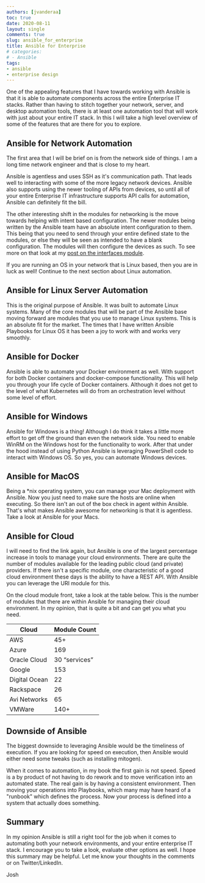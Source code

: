 ```yaml
---
authors: [jvanderaa]
toc: true
date: 2020-08-11
layout: single
comments: true
slug: ansible_for_enterprise
title: Ansible for Enterprise
# categories:
# - Ansible
tags:
- ansible
- enterprise design
---
```


One of the appealing features that I have towards working with Ansible is that it is able to
automate components across the entire Enterprise IT stacks. Rather than having to stitch together
your network, server, and desktop automation tools, there is at least one automation tool that will
work with just about your entire IT stack. In this I will take a high level overview of some of the
features that are there for you to explore.

<!-- more -->


## Ansible for Network Automation

The first area that I will be brief on is from the network side of things. I am a long time network
engineer and that is close to my heart.  

Ansible is agentless and uses SSH as it's communication path. That leads well to interacting with
some of the more legacy network devices. Ansible also supports using the newer tooling of APIs from
devices, so until all of your entire Enterprise IT infrastructure supports API calls for automation,
Ansible can definitely fit the bill.  

The other interesting shift in the modules for networking is the move towards helping with intent
based configuration. The newer modules being written by the Ansible team have an absolute intent
configuration to them. This being that you need to send through your entire defined state to the
modules, or else they will be seen as intended to have a blank configuration. The modules will then
configure the devices as such. To see more on that look at my
[post on the interfaces module](https://josh-v.com/blog/2020/01/26/ansible-cisco-ios-interfaces-module.html).

If you are running an OS in your network that is Linux based, then you are in luck as well! Continue
to the next section about Linux automation.

## Ansible for Linux Server Automation

This is the original purpose of Ansible. It was built to automate Linux systems. Many of the core
modules that will be part of the Ansible base moving forward are modules that you use to manage
Linux systems. This is an absolute fit for the market. The times that I have written Ansible
Playbooks for Linux OS it has been a joy to work with and works very smoothly.

## Ansible for Docker

Ansible is able to automate your Docker environment as well. With support for both Docker containers
and docker-compose functionality. This will help you through your life cycle of Docker containers.
Although it does not get to the level of what Kubernetes will do from an orchestration level without
some level of effort.

## Ansible for Windows

Ansible for Windows is a thing! Although I do think it takes a little more effort to get off the
ground than even the network side. You need to enable WinRM on the Windows host for the
functionality to work. After that under the hood instead of using Python Ansible is leveraging
PowerShell code to interact with Windows OS. So yes, you can automate Windows devices.

## Ansible for MacOS

Being a *nix operating system, you can manage your Mac deployment with Ansible. Now you just need
to make sure the hosts are online when executing. So there isn't an out of the box check in agent
within Ansible. That's what makes Ansible awesome for networking is that it is agentless. Take a
look at Ansible for your Macs.

## Ansible for Cloud

I will need to find the link again, but Ansible is one of the largest percentage increase in tools
to manage your cloud environments. There are quite the number of modules available for the leading
public cloud (and private) providers. If there isn't a specific module, one characteristic of a
good cloud environment these days is the ability to have a REST API. With Ansible you can leverage
the URI module for this.  

On the cloud module front, take a look at the table below. This is the number of modules that there
are within Ansible for managing their cloud environment. In my opinion, that is quite a bit and can
get you what you need.

| Cloud         | Module Count  |
| ------------- | ------------- |
| AWS           | 45+           |
| Azure         | 169           |
| Oracle Cloud  | 30 “services” |
| Google        | 153           |
| Digital Ocean | 22            |
| Rackspace     | 26            |
| Avi Networks  | 65            |
| VMWare        | 140+          |

## Downside of Ansible

The biggest downside to leveraging Ansible would be the timeliness of execution. If you are looking
for speed on execution, then Ansible would either need some tweaks (such as installing mitogen).  

When it comes to automation, in my book the first gain is not speed. Speed is a by product of not
having to do rework and to move verification into an automated state. The real gain is by having a
consistent environment. Then moving your operations into Playbooks, which many may have heard of a
"runbook" which defines the process. Now your process is defined into a system that actually does
something.

## Summary

In my opinion Ansible is still a right tool for the job when it comes to automating both your
network environments, and your entire enterprise IT stack. I encourage you to take a look, evaluate
other options as well. I hope this summary may be helpful. Let me know your thoughts in the comments
or on Twitter/LinkedIn.

Josh